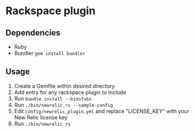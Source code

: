 # Rackspace plugin

## Dependencies
* Ruby
* Bundler `gem install bundler`

## Usage
1. Create a Gemfile within desired directory
2. Add entry for any rackspace plugin to include
3. Run `bundle install --binstubs`
4. Run `./bin/newrelic_rs --sample-config`
5. Edit `config/newrelic_plugin.yml` and replace "LICENSE_KEY" with your New Relic license key
6. Run `./bin/newrelic_rs`
